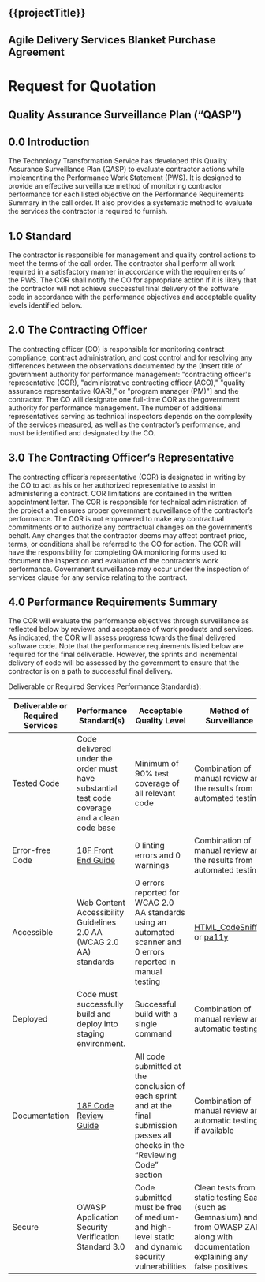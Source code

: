 ## {{projectTitle}}
## Agile Delivery Services Blanket Purchase Agreement
# Request for Quotation
## Quality Assurance Surveillance Plan (“QASP”)

## 0.0 Introduction
The Technology Transformation Service has developed this Quality Assurance Surveillance Plan (QASP) to evaluate contractor actions while implementing the Performance Work Statement (PWS). It is designed to provide an effective surveillance method of monitoring contractor performance for each listed objective on the Performance Requirements Summary in the call order. It also provides a systematic method to evaluate the services the contractor is required to furnish.
 
## 1.0 Standard
The contractor is responsible for management and quality control actions to meet the terms of the call order. The contractor shall perform all work required in a satisfactory manner in accordance with the requirements of the PWS. The COR shall notify the CO for appropriate action if it is likely that the contractor will not achieve successful final delivery of the software code in accordance with the performance objectives and acceptable quality levels identified below.
 
## 2.0 The Contracting Officer
The contracting officer (CO) is responsible for monitoring contract compliance, contract administration, and cost control and for resolving any differences between the observations documented by the [Insert title of government authority for performance management: "contracting officer's representative (COR), "administrative contracting officer (ACO)," "quality assurance representative (QAR),” or "program manager (PM)"] and the contractor. The CO will designate one full-time COR as the government authority for performance management. The number of additional representatives serving as technical inspectors depends on the complexity of the services measured, as well as the contractor’s performance, and must be identified and designated by the CO.
 
## 3.0 The Contracting Officer’s Representative
The contracting officer’s representative (COR) is designated in writing by the CO to act as his or her authorized representative to assist in administering a contract. COR limitations are contained in the written appointment letter. The COR is responsible for technical administration of the project and ensures proper government surveillance of the contractor’s performance. The COR is not empowered to make any contractual commitments or to authorize any contractual changes on the government’s behalf. Any changes that the contractor deems may affect contract price, terms, or conditions shall be referred to the CO for action.  The COR will have the responsibility for completing QA monitoring forms used to document the inspection and evaluation of the contractor’s work performance. Government surveillance may occur under the inspection of services clause for any service relating to the contract.
 
## 4.0 Performance Requirements Summary
The COR will evaluate the performance objectives through surveillance as reflected below by reviews and acceptance of work products and services. As indicated, the COR will assess progress towards the final delivered software code. Note that the performance requirements listed below are required for the final deliverable. However, the sprints and incremental delivery of code will be assessed by the government to ensure that the contractor is on a path to successful final delivery. 
 
Deliverable or Required Services Performance Standard(s):
 
   **Deliverable or Required Services** | **Performance Standard(s)** | **Acceptable Quality Level** | **Method of Surveillance**
   ----------- | ---------------- | -------------- | ---------------
   Tested Code | Code delivered under the order must have substantial test code coverage and a clean code base | Minimum of 90% test coverage of all relevant code | Combination of manual review and the results from automated testing
   Error-free Code | [18F Front End Guide](https://frontend.18f.gov/) | 0 linting errors and 0 warnings | Combination of manual review and the results from automated testing
   Accessible | Web Content Accessibility Guidelines 2.0 AA (WCAG 2.0 AA) standards | 0 errors reported for WCAG 2.0 AA standards using an automated scanner and 0 errors reported in manual testing | [HTML_CodeSniffer](http://squizlabs.github.io/HTML_CodeSniffer/) or [pa11y](https://github.com/pa11y/pa11y)
   Deployed | Code must successfully build and deploy into staging environment. | Successful build with a single command | Combination of manual review and automatic testing
   Documentation | [18F Code Review Guide](https://github.com/18F/development-guide/tree/master/code_review) | All code submitted at the conclusion of each sprint and at the final submission passes all checks in the “Reviewing Code” section | Combination of manual review and automatic testing, if available
   Secure | OWASP Application Security Verification Standard 3.0 | Code submitted must be free of medium- and high-level static and dynamic security vulnerabilities | Clean tests from a static testing SaaS (such as Gemnasium) and from OWASP ZAP, along with documentation explaining any false positives
